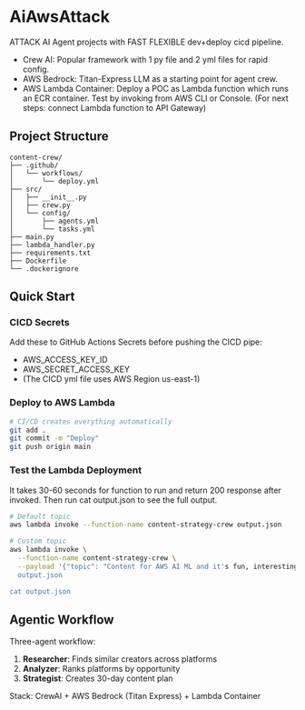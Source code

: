 # AiAwsAttack
ATTACK AI Agent projects with FAST FLEXIBLE dev+deploy cicd pipeline.

* Crew AI: Popular framework with 1 py file and 2 yml files for rapid config.
* AWS Bedrock: Titan-Express LLM as a starting point for agent crew.
* AWS Lambda Container: Deploy a POC as Lambda function which runs an ECR container. Test by invoking from AWS CLI or Console. (For next steps: connect Lambda function to API Gateway)

## Project Structure
```
content-crew/
├── .github/
│   └── workflows/
│       └── deploy.yml
├── src/
│   ├── __init__.py
│   ├── crew.py
│   └── config/
│       ├── agents.yml
│       └── tasks.yml
├── main.py
├── lambda_handler.py
├── requirements.txt
├── Dockerfile
└── .dockerignore
```

## Quick Start

### CICD Secrets
Add these to GitHub Actions Secrets before pushing the CICD pipe:
* AWS_ACCESS_KEY_ID
* AWS_SECRET_ACCESS_KEY
* (The CICD yml file uses AWS Region us-east-1)

### Deploy to AWS Lambda
```bash
# CI/CD creates everything automatically
git add .
git commit -m "Deploy"
git push origin main
```

### Test the Lambda Deployment
It takes 30-60 seconds for function to run and return 200 response after invoked. Then run cat output.json to see the full output.
```bash
# Default topic
aws lambda invoke --function-name content-strategy-crew output.json

# Custom topic
aws lambda invoke \
  --function-name content-strategy-crew \
  --payload '{"topic": "Content for AWS AI ML and it's fun, interesting and not lame"}' \
  output.json

cat output.json
```

## Agentic Workflow

Three-agent workflow:
1. **Researcher**: Finds similar creators across platforms
2. **Analyzer**: Ranks platforms by opportunity
3. **Strategist**: Creates 30-day content plan

Stack: CrewAI + AWS Bedrock (Titan Express) + Lambda Container